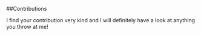 ##Contributions

I find your contribution very kind and I will definitely have a look at anything you throw at me!
